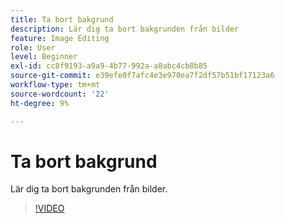 ```yaml
---
title: Ta bort bakgrund
description: Lär dig ta bort bakgrunden från bilder
feature: Image Editing
role: User
level: Beginner
exl-id: cc8f9193-a9a9-4b77-992a-a0abc4cb8b85
source-git-commit: e39efe0f7afc4e3e970ea7f2df57b51bf17123a6
workflow-type: tm+mt
source-wordcount: '22'
ht-degree: 9%

---
```


# Ta bort bakgrund

Lär dig ta bort bakgrunden från bilder.

>[!VIDEO](https://video.tv.adobe.com/v/3420220?quality=12&learn=on&hidetitle=true)
